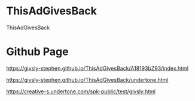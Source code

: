 # ThisAdGivesBack
ThisAdGivesBack

# Github Page
https://givsly-stephen.github.io/ThisAdGivesBack/A18193bZ93/index.html

https://givsly-stephen.github.io/ThisAdGivesBack/undertone.html


https://creative-s.undertone.com/spk-public/test/givsly.html


